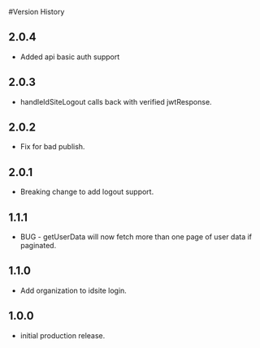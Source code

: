 #Version History

## 2.0.4
- Added api basic auth support

## 2.0.3
- handleIdSiteLogout calls back with verified jwtResponse.

## 2.0.2
- Fix for bad publish.

## 2.0.1
- Breaking change to add logout support.

## 1.1.1
- BUG - getUserData will now fetch more than one page of user data if paginated.

## 1.1.0
- Add organization to idsite login.

## 1.0.0
- initial production release.
